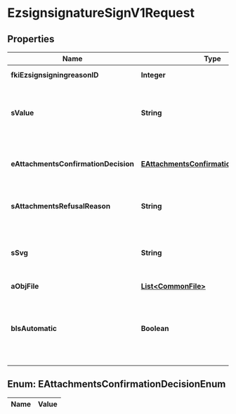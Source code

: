 

# EzsignsignatureSignV1Request

## Properties

Name | Type | Description | Notes
------------ | ------------- | ------------- | -------------
**fkiEzsignsigningreasonID** | **Integer** | The unique ID of the Ezsignsigningreason |  [optional]
**sValue** | **String** | The value required for the Ezsignsignature.  This can only be set if eEzsignsignatureType is **City**, **FieldText** or **FieldTextarea** |  [optional]
**eAttachmentsConfirmationDecision** | [**EAttachmentsConfirmationDecisionEnum**](#EAttachmentsConfirmationDecisionEnum) | Whether the attachment are accepted or refused.  This can only be set if eEzsignsignatureType is **AttachmentsConfirmation** |  [optional]
**sAttachmentsRefusalReason** | **String** | The reason of refused.  This can only be set if eEzsignsignatureType is **AttachmentsConfirmation** |  [optional]
**sSvg** | **String** | The SVG of the handwritten signature.  This can only be set if eEzsignsignatureType is **Handwritten** and **bIsAutomatic** is false |  [optional]
**aObjFile** | [**List&lt;CommonFile&gt;**](CommonFile.md) |  |  [optional]
**bIsAutomatic** | **Boolean** | Indicates if the Ezsignsignature was part of an automatic process or not.  This can only be true if eEzsignsignatureType is **Acknowledgement**, **City**, **Handwritten**, **Initials**, **Name** or **Stamp**.  | 


## Enum: EAttachmentsConfirmationDecisionEnum

Name | Value
---- | -----




